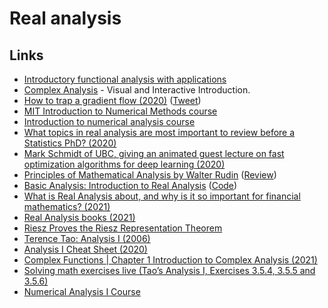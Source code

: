 # Real analysis

## Links

- [Introductory functional analysis with applications](http://www-personal.acfr.usyd.edu.au/spns/cdm/resources/Kreyszig%20-%20Introductory%20Functional%20Analysis%20with%20Applications.pdf)
- [Complex Analysis](https://complex-analysis.com/) - Visual and Interactive Introduction.
- [How to trap a gradient flow (2020)](https://www.youtube.com/watch?v=IFQNOxQLxTg) ([Tweet](https://twitter.com/SebastienBubeck/status/1230140379237769216))
- [MIT Introduction to Numerical Methods course](https://github.com/mitmath/18335)
- [Introduction to numerical analysis course](https://github.com/mitmath/18330)
- [What topics in real analysis are most important to review before a Statistics PhD? (2020)](https://www.reddit.com/r/statistics/comments/flmo8z/e_what_topics_in_real_analysis_are_most_important/)
- [Mark Schmidt of UBC, giving an animated guest lecture on fast optimization algorithms for deep learning (2020)](https://www.youtube.com/watch?v=nk4M-kYvaNU)
- [Principles of Mathematical Analysis by Walter Rudin](https://www.goodreads.com/book/show/292079.Principles_of_Mathematical_Analysis) ([Review](https://hampuswessman.se/2021/01/principles-of-mathematical-analysis/))
- [Basic Analysis: Introduction to Real Analysis](https://www.jirka.org/ra/) ([Code](https://github.com/jirilebl/ra))
- [What is Real Analysis about, and why is it so important for financial mathematics? (2021)](https://www.reddit.com/r/learnmath/comments/mqc7n3/what_is_real_analysis_about_and_why_is_it_so/)
- [Real Analysis books (2021)](https://www.reddit.com/r/learnmath/comments/nc7c1v/real_analysis_books_which_to_use/)
- [Riesz Proves the Riesz Representation Theorem](http://nonagon.org/ExLibris/riesz-proves-riesz-representation-theorem)
- [Terence Tao: Analysis I (2006)](https://lms.umb.sk/pluginfile.php/111477/mod_page/content/5/TerenceTao_Analysis.I.Third.Edition.pdf)
- [Analysis I Cheat Sheet (2020)](https://rethinks.org/blog/wn7L93tV8V)
- [Complex Functions | Chapter 1 Introduction to Complex Analysis (2021)](https://www.youtube.com/watch?v=w-U6yeu1FtU)
- [Solving math exercises live (Tao’s Analysis I, Exercises 3.5.4, 3.5.5 and 3.5.6)](https://www.youtube.com/watch?v=zqhvq3Xy2O8)
- [Numerical Analysis I Course](https://github.com/MikaelSlevinsky/MATH2160)
